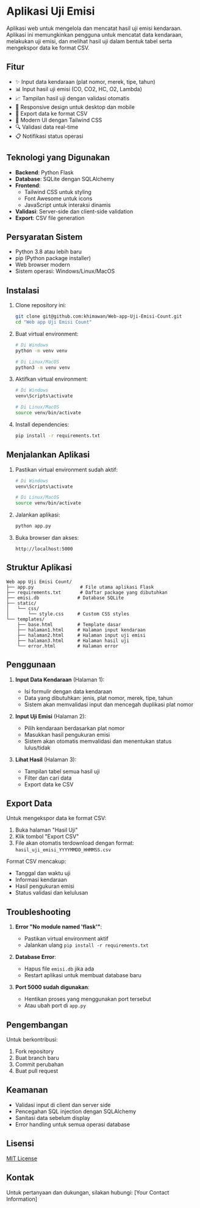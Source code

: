 # Aplikasi Uji Emisi

Aplikasi web untuk mengelola dan mencatat hasil uji emisi kendaraan. Aplikasi ini memungkinkan pengguna untuk mencatat data kendaraan, melakukan uji emisi, dan melihat hasil uji dalam bentuk tabel serta mengekspor data ke format CSV.

## Fitur

- ✨ Input data kendaraan (plat nomor, merek, tipe, tahun)
- 📊 Input hasil uji emisi (CO, CO2, HC, O2, Lambda)
- 📈 Tampilan hasil uji dengan validasi otomatis
- 📱 Responsive design untuk desktop dan mobile
- 💾 Export data ke format CSV
- 🎨 Modern UI dengan Tailwind CSS
- 🔍 Validasi data real-time
- 📋 Notifikasi status operasi

## Teknologi yang Digunakan

- **Backend**: Python Flask
- **Database**: SQLite dengan SQLAlchemy
- **Frontend**: 
  - Tailwind CSS untuk styling
  - Font Awesome untuk icons
  - JavaScript untuk interaksi dinamis
- **Validasi**: Server-side dan client-side validation
- **Export**: CSV file generation

## Persyaratan Sistem

- Python 3.8 atau lebih baru
- pip (Python package installer)
- Web browser modern
- Sistem operasi: Windows/Linux/MacOS

## Instalasi

1. Clone repository ini:
   ```bash
   git clone git@github.com:khimawan/Web-app-Uji-Emisi-Count.git
   cd "Web app Uji Emisi Count"
   ```

2. Buat virtual environment:
   ```bash
   # Di Windows
   python -m venv venv
   
   # Di Linux/MacOS
   python3 -m venv venv
   ```

3. Aktifkan virtual environment:
   ```bash
   # Di Windows
   venv\Scripts\activate
   
   # Di Linux/MacOS
   source venv/bin/activate
   ```

4. Install dependencies:
   ```bash
   pip install -r requirements.txt
   ```

## Menjalankan Aplikasi

1. Pastikan virtual environment sudah aktif:
   ```bash
   # Di Windows
   venv\Scripts\activate
   
   # Di Linux/MacOS
   source venv/bin/activate
   ```

2. Jalankan aplikasi:
   ```bash
   python app.py
   ```

3. Buka browser dan akses:
   ```
   http://localhost:5000
   ```

## Struktur Aplikasi

```
Web app Uji Emisi Count/
├── app.py                 # File utama aplikasi Flask
├── requirements.txt       # Daftar package yang dibutuhkan
├── emisi.db              # Database SQLite
├── static/
│   └── css/
│       └── style.css     # Custom CSS styles
└── templates/
    ├── base.html         # Template dasar
    ├── halaman1.html     # Halaman input kendaraan
    ├── halaman2.html     # Halaman input uji emisi
    ├── halaman3.html     # Halaman hasil uji
    └── error.html        # Halaman error
```

## Penggunaan

1. **Input Data Kendaraan** (Halaman 1):
   - Isi formulir dengan data kendaraan
   - Data yang dibutuhkan: jenis, plat nomor, merek, tipe, tahun
   - Sistem akan memvalidasi input dan mencegah duplikasi plat nomor

2. **Input Uji Emisi** (Halaman 2):
   - Pilih kendaraan berdasarkan plat nomor
   - Masukkan hasil pengukuran emisi
   - Sistem akan otomatis memvalidasi dan menentukan status lulus/tidak

3. **Lihat Hasil** (Halaman 3):
   - Tampilan tabel semua hasil uji
   - Filter dan cari data
   - Export data ke CSV

## Export Data

Untuk mengekspor data ke format CSV:
1. Buka halaman "Hasil Uji"
2. Klik tombol "Export CSV"
3. File akan otomatis terdownload dengan format:
   `hasil_uji_emisi_YYYYMMDD_HHMMSS.csv`

Format CSV mencakup:
- Tanggal dan waktu uji
- Informasi kendaraan
- Hasil pengukuran emisi
- Status validasi dan kelulusan

## Troubleshooting

1. **Error "No module named 'flask'"**:
   - Pastikan virtual environment aktif
   - Jalankan ulang `pip install -r requirements.txt`

2. **Database Error**:
   - Hapus file `emisi.db` jika ada
   - Restart aplikasi untuk membuat database baru

3. **Port 5000 sudah digunakan**:
   - Hentikan proses yang menggunakan port tersebut
   - Atau ubah port di `app.py`

## Pengembangan

Untuk berkontribusi:
1. Fork repository
2. Buat branch baru
3. Commit perubahan
4. Buat pull request

## Keamanan

- Validasi input di client dan server side
- Pencegahan SQL injection dengan SQLAlchemy
- Sanitasi data sebelum display
- Error handling untuk semua operasi database

## Lisensi

[MIT License](LICENSE)

## Kontak

Untuk pertanyaan dan dukungan, silakan hubungi:
[Your Contact Information]
